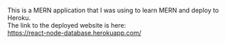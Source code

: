 This is a MERN application that I was using to learn MERN and deploy to Heroku.  
The link to the deployed website is here:  
https://react-node-database.herokuapp.com/
